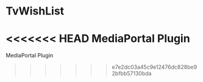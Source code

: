 TvWishList
==========

<<<<<<< HEAD
MediaPortal Plugin
=======
MediaPortal Plugin
>>>>>>> e7e2dc03a45c9e12476dc828be92bfbb57130bda
